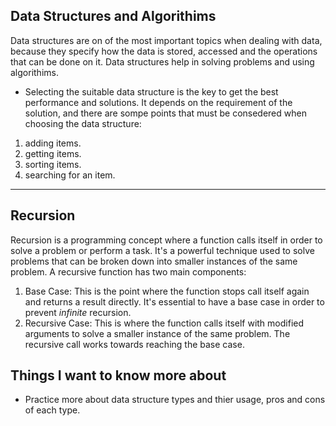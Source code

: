 ## Data Structures and Algorithims
Data structures are on of the most important topics when dealing with data, because they specify how the data is stored, accessed and the operations that can be done on it. Data structures help in solving problems and using algorithims.

- Selecting the suitable data structure is the key to get the best performance and solutions. It depends on the requirement of the solution, and there are sompe points that must be consedered when choosing the data structure:
1. adding items.
2. getting items.
3. sorting items.
4. searching for an item.
---
## Recursion
Recursion is a programming concept where a function calls itself in order to solve a problem or perform a task. It's a powerful technique used to solve problems that can be broken down into smaller instances of the same problem.
A recursive function has two main components:

1. Base Case: This is the point where the function stops call itself again and returns a result directly. It's essential to have a base case in order to prevent *infinite* recursion.
2. Recursive Case: This is where the function calls itself with modified arguments to solve a smaller instance of the same problem. The recursive call works towards reaching the base case.

## Things I want to know more about
- Practice more about data structure types and thier usage, pros and cons of each type.